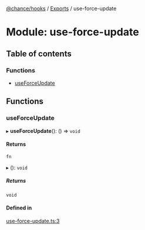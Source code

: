 [@chance/hooks](../README.md) / [Exports](../modules.md) / use-force-update

# Module: use-force-update

## Table of contents

### Functions

- [useForceUpdate](use_force_update.md#useforceupdate)

## Functions

### useForceUpdate

▸ **useForceUpdate**(): () => `void`

#### Returns

`fn`

▸ (): `void`

##### Returns

`void`

#### Defined in

[use-force-update.ts:3](https://github.com/chaance/hooks/blob/e2a7532/src/use-force-update.ts#L3)
